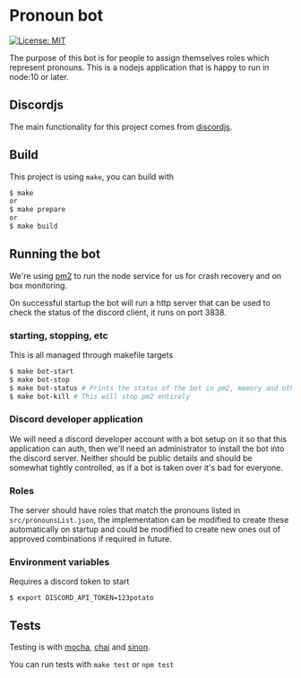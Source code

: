 # Pronoun bot

[![License: MIT](https://img.shields.io/badge/License-MIT-yellow.svg)](https://opensource.org/licenses/MIT)

The purpose of this bot is for people to assign themselves roles which represent pronouns. This is a nodejs application that is happy to run in node:10 or later.

## Discordjs

The main functionality for this project comes from [discordjs](https://discord.js.org/#/docs/main/stable/general/welcome).

## Build

This project is using `make`, you can build with

```bash
$ make
or
$ make prepare
or 
$ make build
```

## Running the bot

We're using [pm2](https://pm2.keymetrics.io/docs/usage/pm2-doc-single-page/) to run the node service for us for crash recovery and on box monitoring. 

On successful startup the bot will run a http server that can be used to check the status of the discord client, it runs on port 3838.

### starting, stopping, etc

This is all managed through makefile targets

```bash
$ make bot-start
$ make bot-stop
$ make bot-status # Prints the status of the bot in pm2, memory and other useful things
$ make bot-kill # This will stop pm2 entirely
```

### Discord developer application

We will need a discord developer account with a bot setup on it so that this application can auth, then we'll need an administrator to install the bot into the discord server. Neither should be public details and should be somewhat tightly controlled, as if a bot is taken over it's bad for everyone.

### Roles

The server should have roles that match the pronouns listed in `src/pronounsList.json`, the implementation can be modified to create these automatically on startup and could be modified to create new ones out of approved combinations if required in future.

### Environment variables

Requires a discord token to start

```
$ export DISCORD_API_TOKEN=123potato
```

## Tests

Testing is with [mocha](https://mochajs.org/api/), [chai](https://www.chaijs.com/api/) and [sinon](https://sinonjs.org/).

You can run tests with `make test` or `npm test`
